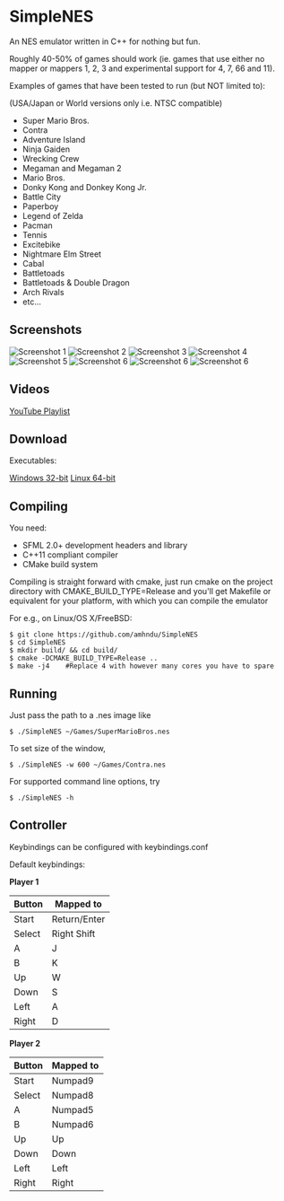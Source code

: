 # SimpleNES

An NES emulator written in C++ for nothing but fun.

Roughly 40-50% of games should work (ie. games that use either no mapper or mappers 1, 2, 3 and experimental support for 4, 7, 66 and 11).

Examples of games that have been tested to run (but NOT limited to):

(USA/Japan or World versions only i.e. NTSC compatible)

- Super Mario Bros.
- Contra
- Adventure Island
- Ninja Gaiden
- Wrecking Crew
- Megaman and Megaman 2
- Mario Bros.
- Donky Kong and Donkey Kong Jr.
- Battle City
- Paperboy
- Legend of Zelda
- Pacman
- Tennis
- Excitebike
- Nightmare Elm Street
- Cabal
- Battletoads
- Battletoads & Double Dragon
- Arch Rivals
- etc...

## Screenshots

![Screenshot 1](http://amhndu.github.io/screenshots/nes1.png)
![Screenshot 2](http://amhndu.github.io/screenshots/nes2.png)
![Screenshot 3](http://amhndu.github.io/screenshots/nes3.png)
![Screenshot 4](http://amhndu.github.io/screenshots/nes4.png)
![Screenshot 5](http://amhndu.github.io/screenshots/nes5.png)
![Screenshot 6](http://amhndu.github.io/screenshots/nes6.png)
![Screenshot 6](http://amhndu.github.io/screenshots/nes7.png)
![Screenshot 6](http://amhndu.github.io/screenshots/nes8.png)

## Videos

[YouTube Playlist](https://www.youtube.com/playlist?list=PLiULt7qySWt2VbHTkvIt9kYPMPcWt01qN)

## Download

Executables:

[Windows 32-bit](https://www.dropbox.com/s/1gqhtbmvzo1ozsz/SimpleNES-win32.rar?dl=0)
[Linux 64-bit](https://www.dropbox.com/s/7eswcdektlkdz65/SimpleNES-linux64?dl=0)

## Compiling

You need:

- SFML 2.0+ development headers and library
- C++11 compliant compiler
- CMake build system

Compiling is straight forward with cmake, just run cmake on the project directory with CMAKE_BUILD_TYPE=Release
and you'll get Makefile or equivalent for your platform, with which you can compile the emulator

For e.g., on Linux/OS X/FreeBSD:

```
$ git clone https://github.com/amhndu/SimpleNES
$ cd SimpleNES
$ mkdir build/ && cd build/
$ cmake -DCMAKE_BUILD_TYPE=Release ..
$ make -j4    #Replace 4 with however many cores you have to spare
```

## Running

Just pass the path to a .nes image like

```
$ ./SimpleNES ~/Games/SuperMarioBros.nes
```

To set size of the window,

```
$ ./SimpleNES -w 600 ~/Games/Contra.nes
```

For supported command line options, try

```
$ ./SimpleNES -h
```

## Controller

Keybindings can be configured with keybindings.conf

Default keybindings:

**Player 1**

| Button | Mapped to    |
| ------ | ------------ |
| Start  | Return/Enter |
| Select | Right Shift  |
| A      | J            |
| B      | K            |
| Up     | W            |
| Down   | S            |
| Left   | A            |
| Right  | D            |

**Player 2**

| Button | Mapped to |
| ------ | --------- |
| Start  | Numpad9   |
| Select | Numpad8   |
| A      | Numpad5   |
| B      | Numpad6   |
| Up     | Up        |
| Down   | Down      |
| Left   | Left      |
| Right  | Right     |
